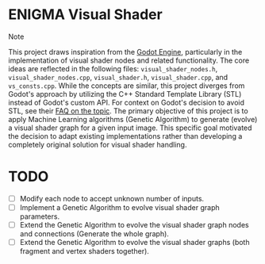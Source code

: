 # ENIGMA Visual Shader

> [!NOTE]  
> This project draws inspiration from the [Godot Engine](https://godotengine.org/), particularly in the implementation of visual shader nodes and related functionality. The core ideas are reflected in the following files: ``visual_shader_nodes.h``, ``visual_shader_nodes.cpp``, ``visual_shader.h``, ``visual_shader.cpp``, and ``vs_consts.cpp``. While the concepts are similar, this project diverges from Godot's approach by utilizing the C++ Standard Template Library (STL) instead of Godot's custom API. For context on Godot's decision to avoid STL, see their [FAQ on the topic](https://docs.godotengine.org/en/stable/about/faq.html#doc-faq-why-not-stl). The primary objective of this project is to apply Machine Learning algorithms (Genetic Algorithm) to generate (evolve) a visual shader graph for a given input image. This specific goal motivated the decision to adapt existing implementations rather than developing a completely original solution for visual shader handling.

# TODO

- [ ] Modify each node to accept unknown number of inputs.
- [ ] Implement a Genetic Algorithm to evolve visual shader graph parameters.
- [ ] Extend the Genetic Algorithm to evolve the visual shader graph nodes and connections (Generate the whole graph).
- [ ] Extend the Genetic Algorithm to evolve the visual shader graphs (both fragment and vertex shaders together).
